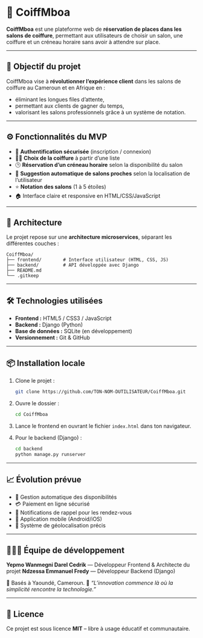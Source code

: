 # 💈 CoiffMboa

**CoiffMboa** est une plateforme web de **réservation de places dans les salons de coiffure**, permettant aux utilisateurs de choisir un salon, une coiffure et un créneau horaire sans avoir à attendre sur place.

---

## 🚀 Objectif du projet

CoiffMboa vise à **révolutionner l’expérience client** dans les salons de coiffure au Cameroun et en Afrique en :

* éliminant les longues files d’attente,
* permettant aux clients de gagner du temps,
* valorisant les salons professionnels grâce à un système de notation.

---

## ⚙️ Fonctionnalités du MVP

* 🔐 **Authentification sécurisée** (inscription / connexion)
* 💇‍♀️ **Choix de la coiffure** à partir d’une liste
* 🕒 **Réservation d’un créneau horaire** selon la disponibilité du salon
* 📍 **Suggestion automatique de salons proches** selon la localisation de l’utilisateur
* ⭐ **Notation des salons** (1 à 5 étoiles)
* 🏠 Interface claire et responsive en HTML/CSS/JavaScript

---

## 🧱 Architecture

Le projet repose sur une **architecture microservices**, séparant les différentes couches :

```
CoiffMboa/
├── frontend/        # Interface utilisateur (HTML, CSS, JS)
├── backend/         # API développée avec Django         
├── README.md
└── .gitkeep
```

---

## 🛠️ Technologies utilisées

* **Frontend :** HTML5 / CSS3 / JavaScript
* **Backend :** Django (Python)
* **Base de données :** SQLite (en développement)
* **Versionnement :** Git & GitHub

---

## 📦 Installation locale

1. Clone le projet :

   ```bash
   git clone https://github.com/TON-NOM-DUTILISATEUR/CoiffMboa.git
   ```
2. Ouvre le dossier :

   ```bash
   cd CoiffMboa
   ```
3. Lance le frontend en ouvrant le fichier `index.html` dans ton navigateur.
4. Pour le backend (Django) :

   ```bash
   cd backend
   python manage.py runserver
   ```

---

## 📈 Évolution prévue

* 📅 Gestion automatique des disponibilités
* 💳 Paiement en ligne sécurisé
* 🔔 Notifications de rappel pour les rendez-vous
* 📱 Application mobile (Android/iOS)
* 🧭 Système de géolocalisation précis

---

## 👨🏾‍💻 Équipe de développement

**Yepmo Wanmegni Darel Cedrik** — Développeur Frontend & Architecte du projet
**Ndzessa Emmanuel Fredy** — Développeur Backend (Django)

📍 Basés à Yaoundé, Cameroun.
💬 *“L’innovation commence là où la simplicité rencontre la technologie.”*

---

## 📜 Licence

Ce projet est sous licence **MIT** – libre à usage éducatif et communautaire.

